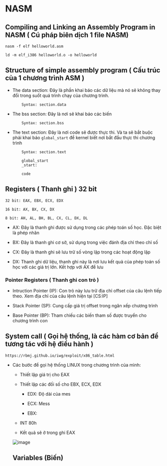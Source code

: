 # NASM

## Compiling and Linking an Assembly Program in NASM ( Cú pháp biên dịch 1 file NASM)

```
nasm -f elf helloworld.asm
```
```
ld -m elf_i386 helloworld.o -o helloworld
```
## Structure of simple assembly program ( Cấu trúc của 1 chương trình ASM )

- The data section: Đây là phần khai báo các dữ liệu mà nó sẽ không thay đổi trong suốt quá trình chạy của chương trình.

          Syntax: section.data

- The bss section:  Đây là nơi sẽ khai báo các biến

          Syntax: section.bss

- The text section: Đây là nơi code sẽ được thực thi. Và ta sẽ bắt buộc phải khai báo `global_start` để kernel biết nơi bắt đầu thực thi chương trình

          Syntax: section.text
  
          global_start
          _start:

          code
## Registers ( Thanh ghi ) 32 bit

`32 bit: EAX, EBX, ECX, EDX`

`16 bit: AX, BX, CX, DX`

`8 bit: AH, AL, BH, BL, CX, CL, DX, DL`

- AX: Đây là thanh ghi được sử dụng trong các phép toán số học. Đặc biệt là phép nhân

- BX: Đây là thanh ghi cơ sở, sử dụng trong việc đánh địa chỉ theo chỉ số

- CX: Đây là thanh ghi sẽ lưu trữ số vòng lặp trong các hoạt động lặp
  
- DX: Thanh ghi dữ liệu, thanh ghi này là nơi lưu kết quả của phép toán số học với các giá trị lớn. Kết hợp với AX để lưu

### Pointer Registers ( Thanh ghi con trỏ )

- Intruction Pointer (IP): Con trỏ này lưu trữ địa chỉ offset của câu lệnh tiếp theo. Xem địa chỉ của câu lệnh hiện tại [CS:IP]

- Stack Pointer (SP): Cung cấp giá trị offset trong ngăn xếp chương trình

- Base Pointer (BP): Tham chiếu các biến tham số được truyển cho chương trình con

## System call ( Gọi hệ thống, là các hàm cơ bản để tương tác với hệ điều hành ) 

`https://rbmj.github.io/iwg/exploit/x86_table.html`

- Các bước để gọi hệ thống LINUX trong chương trình của mình: 

  + Thiết lập giá trị cho EAX
      
  + Thiết lập các đối số cho EBX, ECX, EDX

    * EDX: Độ dài của mes
   
    * ECX: Mess
   
    * EBX:

  + INT 80h
 
  + Kết quả sẽ ở trong ghi EAX
 
  ![image](https://github.com/user-attachments/assets/2136ce22-17b1-4a29-99c2-0e24e8325b34)

  ## Variables (Biến)

  





          
        

